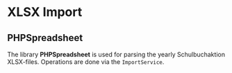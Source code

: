 # XLSX Import

## PHPSpreadsheet

The library **PHPSpreadsheet** is used for parsing the yearly Schulbuchaktion XLSX-files.
Operations are done via the `ImportService`.
